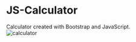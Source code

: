 # JS-Calculator
Calculator created with Bootstrap and JavaScript. <br>
![calculator](https://github.com/Sabina1205/JS-Calculator/assets/96692767/6c8c6ba9-f942-4b87-989f-defadc390a5a)
